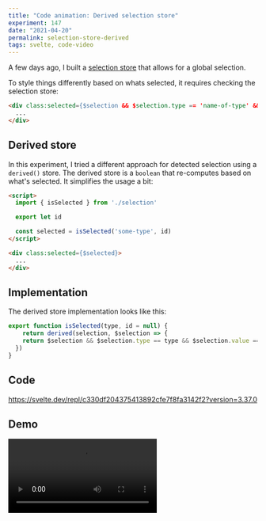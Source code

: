 ```yaml
---
title: "Code animation: Derived selection store"
experiment: 147
date: "2021-04-20"
permalink: selection-store-derived
tags: svelte, code-video
---
```


A few days ago, I built a [selection store](/posts/selection-store) that allows for a global selection.

To style things differently based on whats selected, it requires checking the selection store:

```html
<div class:selected={$selection && $selection.type == 'name-of-type' && $selection.id == 'some-id'}>
  ...
</div>
```

## Derived store

In this experiment, I tried a different approach for detected selection using a `derived()` store. The derived store is a `boolean` that re-computes based on what's selected. It simplifies the usage a bit:

```html
<script>
  import { isSelected } from './selection'

  export let id

  const selected = isSelected('some-type', id)
</script>

<div class:selected={$selected}>
  ...
</div>
```

## Implementation

The derived store implementation looks like this:

```javascript
export function isSelected(type, id = null) {
	return derived(selection, $selection => {
    return $selection && $selection.type == type && $selection.value == id
  })
}
```

## Code

https://svelte.dev/repl/c330df204375413892cfe7f8fa3142f2?version=3.37.0

## Demo

<video controls src="https://res.cloudinary.com/dzwnkx0mk/video/upload/v1618931734/1000experiments.dev/selection-store-with-derived_ovaz0z.mp4"/>

## Notes

-
